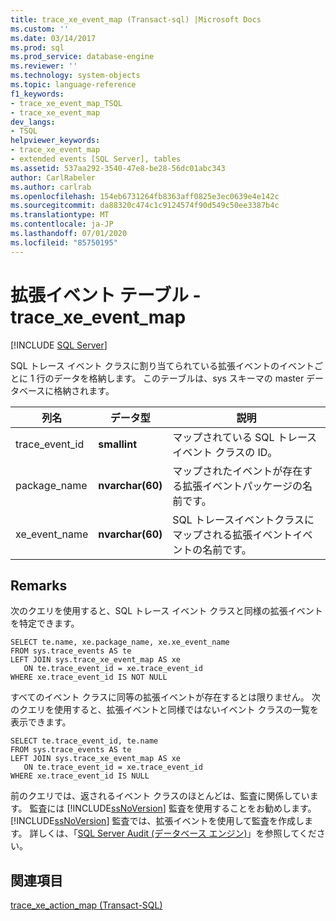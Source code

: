 ```yaml
---
title: trace_xe_event_map (Transact-sql) |Microsoft Docs
ms.custom: ''
ms.date: 03/14/2017
ms.prod: sql
ms.prod_service: database-engine
ms.reviewer: ''
ms.technology: system-objects
ms.topic: language-reference
f1_keywords:
- trace_xe_event_map_TSQL
- trace_xe_event_map
dev_langs:
- TSQL
helpviewer_keywords:
- trace_xe_event_map
- extended events [SQL Server], tables
ms.assetid: 537aa292-3540-47e8-be28-56dc01abc343
author: CarlRabeler
ms.author: carlrab
ms.openlocfilehash: 154eb6731264fb8363aff0825e3ec0639e4e142c
ms.sourcegitcommit: da88320c474c1c9124574f90d549c50ee3387b4c
ms.translationtype: MT
ms.contentlocale: ja-JP
ms.lasthandoff: 07/01/2020
ms.locfileid: "85750195"
---
```

# <a name="extended-events-tables---trace_xe_event_map"></a>拡張イベント テーブル - trace_xe_event_map
[!INCLUDE [SQL Server](../../includes/applies-to-version/sqlserver.md)]

  SQL トレース イベント クラスに割り当てられている拡張イベントのイベントごとに 1 行のデータを格納します。 このテーブルは、sys スキーマの master データベースに格納されます。  
  
|列名|データ型|説明|  
|-----------------|---------------|-----------------|  
|trace_event_id|**smallint**|マップされている SQL トレース イベント クラスの ID。|  
|package_name|**nvarchar(60)**|マップされたイベントが存在する拡張イベントパッケージの名前です。|  
|xe_event_name|**nvarchar(60)**|SQL トレースイベントクラスにマップされる拡張イベントイベントの名前です。|  
  
## <a name="remarks"></a>Remarks  
 次のクエリを使用すると、SQL トレース イベント クラスと同様の拡張イベントを特定できます。  
  
```  
SELECT te.name, xe.package_name, xe.xe_event_name  
FROM sys.trace_events AS te  
LEFT JOIN sys.trace_xe_event_map AS xe  
   ON te.trace_event_id = xe.trace_event_id  
WHERE xe.trace_event_id IS NOT NULL  
```  
  
 すべてのイベント クラスに同等の拡張イベントが存在するとは限りません。 次のクエリを使用すると、拡張イベントと同様ではないイベント クラスの一覧を表示できます。  
  
```  
SELECT te.trace_event_id, te.name  
FROM sys.trace_events AS te  
LEFT JOIN sys.trace_xe_event_map AS xe  
   ON te.trace_event_id = xe.trace_event_id  
WHERE xe.trace_event_id IS NULL  
```  
  
 前のクエリでは、返されるイベント クラスのほとんどは、監査に関係しています。 監査には [!INCLUDE[ssNoVersion](../../includes/ssnoversion-md.md)] 監査を使用することをお勧めします。 [!INCLUDE[ssNoVersion](../../includes/ssnoversion-md.md)] 監査では、拡張イベントを使用して監査を作成します。 詳しくは、「[SQL Server Audit &#40;データベース エンジン&#41;](../../relational-databases/security/auditing/sql-server-audit-database-engine.md)」を参照してください。  
  
## <a name="see-also"></a>関連項目  
 [trace_xe_action_map &#40;Transact-SQL&#41;](../../relational-databases/system-tables/extended-events-tables-trace-xe-action-map.md)  
  
  
